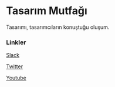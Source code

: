 # Tasarım Mutfağı

Tasarımı, tasarımcıların konuştuğu oluşum.

### Linkler
[Slack](https://tasarimmutfagi.typeform.com/to/zC7CYX)

[Twitter](https://twitter.com/tasarimmutfagi)

[Youtube](https://www.youtube.com/tasarimmutfagi)